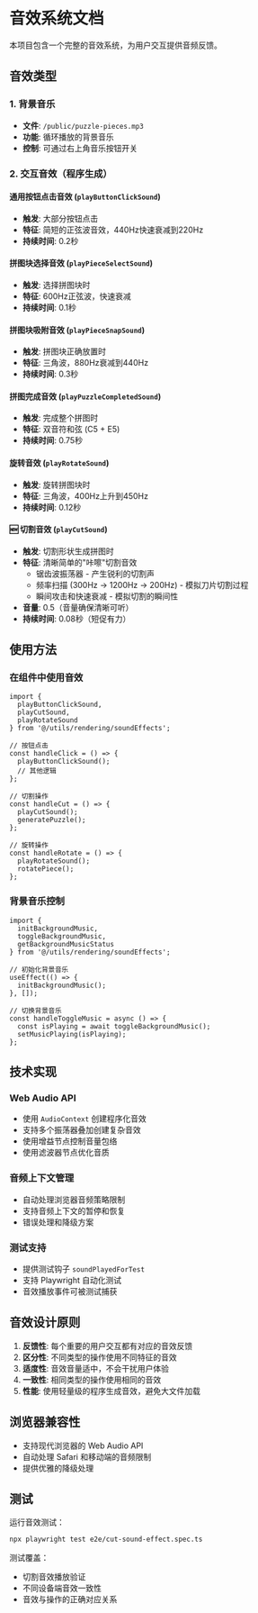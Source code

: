# 音效系统文档

本项目包含一个完整的音效系统，为用户交互提供音频反馈。

## 音效类型

### 1. 背景音乐
- **文件**: `/public/puzzle-pieces.mp3`
- **功能**: 循环播放的背景音乐
- **控制**: 可通过右上角音乐按钮开关

### 2. 交互音效（程序生成）

#### 通用按钮点击音效 (`playButtonClickSound`)
- **触发**: 大部分按钮点击
- **特征**: 简短的正弦波音效，440Hz快速衰减到220Hz
- **持续时间**: 0.2秒

#### 拼图块选择音效 (`playPieceSelectSound`)
- **触发**: 选择拼图块时
- **特征**: 600Hz正弦波，快速衰减
- **持续时间**: 0.1秒

#### 拼图块吸附音效 (`playPieceSnapSound`)
- **触发**: 拼图块正确放置时
- **特征**: 三角波，880Hz衰减到440Hz
- **持续时间**: 0.3秒

#### 拼图完成音效 (`playPuzzleCompletedSound`)
- **触发**: 完成整个拼图时
- **特征**: 双音符和弦 (C5 + E5)
- **持续时间**: 0.75秒

#### 旋转音效 (`playRotateSound`)
- **触发**: 旋转拼图块时
- **特征**: 三角波，400Hz上升到450Hz
- **持续时间**: 0.12秒

#### 🆕 切割音效 (`playCutSound`)
- **触发**: 切割形状生成拼图时
- **特征**: 清晰简单的"咔嚓"切割音效
  - 锯齿波振荡器 - 产生锐利的切割声
  - 频率扫描 (300Hz → 1200Hz → 200Hz) - 模拟刀片切割过程
  - 瞬间攻击和快速衰减 - 模拟切割的瞬间性
- **音量**: 0.5（音量确保清晰可听）
- **持续时间**: 0.08秒（短促有力）

## 使用方法

### 在组件中使用音效

```tsx
import { 
  playButtonClickSound, 
  playCutSound, 
  playRotateSound 
} from '@/utils/rendering/soundEffects';

// 按钮点击
const handleClick = () => {
  playButtonClickSound();
  // 其他逻辑
};

// 切割操作
const handleCut = () => {
  playCutSound();
  generatePuzzle();
};

// 旋转操作
const handleRotate = () => {
  playRotateSound();
  rotatePiece();
};
```

### 背景音乐控制

```tsx
import { 
  initBackgroundMusic, 
  toggleBackgroundMusic, 
  getBackgroundMusicStatus 
} from '@/utils/rendering/soundEffects';

// 初始化背景音乐
useEffect(() => {
  initBackgroundMusic();
}, []);

// 切换背景音乐
const handleToggleMusic = async () => {
  const isPlaying = await toggleBackgroundMusic();
  setMusicPlaying(isPlaying);
};
```

## 技术实现

### Web Audio API
- 使用 `AudioContext` 创建程序化音效
- 支持多个振荡器叠加创建复杂音效
- 使用增益节点控制音量包络
- 使用滤波器节点优化音质

### 音频上下文管理
- 自动处理浏览器音频策略限制
- 支持音频上下文的暂停和恢复
- 错误处理和降级方案

### 测试支持
- 提供测试钩子 `soundPlayedForTest`
- 支持 Playwright 自动化测试
- 音效播放事件可被测试捕获

## 音效设计原则

1. **反馈性**: 每个重要的用户交互都有对应的音效反馈
2. **区分性**: 不同类型的操作使用不同特征的音效
3. **适度性**: 音效音量适中，不会干扰用户体验
4. **一致性**: 相同类型的操作使用相同的音效
5. **性能**: 使用轻量级的程序生成音效，避免大文件加载

## 浏览器兼容性

- 支持现代浏览器的 Web Audio API
- 自动处理 Safari 和移动端的音频限制
- 提供优雅的降级处理

## 测试

运行音效测试：
```bash
npx playwright test e2e/cut-sound-effect.spec.ts
```

测试覆盖：
- 切割音效播放验证
- 不同设备端音效一致性
- 音效与操作的正确对应关系